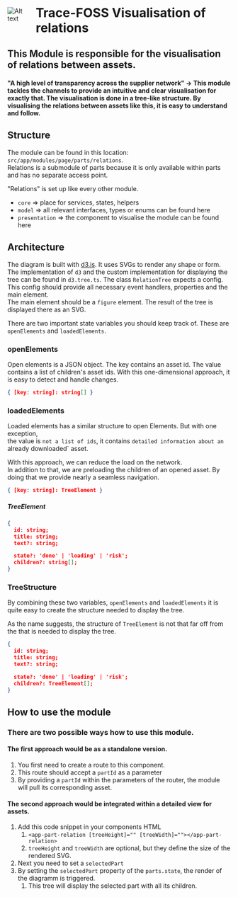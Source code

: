 <div style="display: flex; justify-items: center;">

![Alt text](../../../../../assets/images/catena-x.svg?raw=true 'Catena-x')

<h1 style="margin: 10px 0 0 10px">Trace-FOSS Visualisation of relations</h1>

</div>

<h2>This Module is responsible for the visualisation of relations between assets.</h2>
<h4>"A high level of transparency across the supplier network" -> This module tackles the channels to provide an
intuitive and clear visualisation for exactly that.  
The visualisation is done in a tree-like structure. By visualising the relations between assets like this,
it is easy to understand and follow.

## Structure

The module can be found in this location: `src/app/modules/page/parts/relations`.  
Relations is a submodule of parts because it is only available within parts and has no separate access point.

"Relations" is set up like every other module.

- `core` => place for services, states, helpers
- `model` => all relevant interfaces, types or enums can be found here
- `presentation` => the component to visualise the module can be found here

## Architecture

The diagram is built with [d3.js](https://github.com/d3/d3). It uses SVGs to render any shape or form.  
The implementation of `d3` and the custom implementation for displaying the tree can be found in `d3.tree.ts`.
The class `RelationTree` expects a config. This config should provide all necessary event handlers, properties and the
main element.  
The main element should be a `figure` element. The result of the tree is displayed there as an SVG.

There are two important state variables you should keep track of. These are `openElements` and `loadedElements`.

### openElements

Open elements is a JSON object. The key contains an asset id. The value contains a list of children's asset ids.
With this one-dimensional approach, it is easy to detect and handle changes.

```JSON
{ [key: string]: string[] }
```

### loadedElements

Loaded elements has a similar structure to open Elements. But with one exception,  
the value is `not a list of ids`, it contains `detailed information about an `already downloaded` asset.

With this approach, we can reduce the load on the network.  
In addition to that, we are preloading the children of an opened asset. By doing that we provide nearly a seamless
navigation.

```JSON
{ [key: string]: TreeElement }
```

##### TreeElement

```JSON
{
  id: string;
  title: string;
  text?: string;

  state?: 'done' | 'loading' | 'risk';
  children?: string[];
}
```

### TreeStructure

By combining these two variables, `openElements` and `loadedElements` it is quite easy to create the structure needed to
display the tree.

As the name suggests, the structure of `TreeElement` is not that far off from the that is needed to display the tree.

```JSON
{
  id: string;
  title: string;
  text?: string;

  state?: 'done' | 'loading' | 'risk';
  children?: TreeElement[];
}
```

## How to use the module

### There are two possible ways how to use this module.

#### The first approach would be as a standalone version.

1. You first need to create a route to this component.
2. This route should accept a `partId` as a parameter
3. By providing a `partId` within the parameters of the router, the module will pull its corresponding asset.

#### The second approach would be integrated within a detailed view for assets.

1. Add this code snippet in your components HTML
   1. `<app-part-relation [treeHeight]="" [treeWidth]=""></app-part-relation>`
   2. `treeHeight` and `treeWidth` are optional, but they define the size of the rendered SVG.
2. Next you need to set a `selectedPart`
3. By setting the `selectedPart` property of the `parts.state`, the render of the diagramm is triggered.
   1. This tree will display the selected part with all its children.
